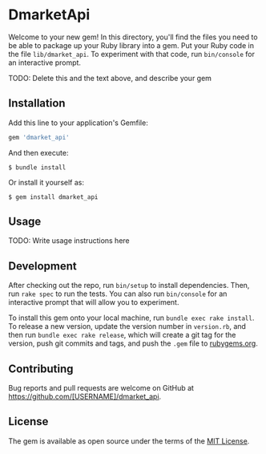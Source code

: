 # DmarketApi

Welcome to your new gem! In this directory, you'll find the files you need to be able to package up your Ruby library into a gem. Put your Ruby code in the file `lib/dmarket_api`. To experiment with that code, run `bin/console` for an interactive prompt.

TODO: Delete this and the text above, and describe your gem

## Installation

Add this line to your application's Gemfile:

```ruby
gem 'dmarket_api'
```

And then execute:

    $ bundle install

Or install it yourself as:

    $ gem install dmarket_api

## Usage

TODO: Write usage instructions here

## Development

After checking out the repo, run `bin/setup` to install dependencies. Then, run `rake spec` to run the tests. You can also run `bin/console` for an interactive prompt that will allow you to experiment.

To install this gem onto your local machine, run `bundle exec rake install`. To release a new version, update the version number in `version.rb`, and then run `bundle exec rake release`, which will create a git tag for the version, push git commits and tags, and push the `.gem` file to [rubygems.org](https://rubygems.org).

## Contributing

Bug reports and pull requests are welcome on GitHub at https://github.com/[USERNAME]/dmarket_api.


## License

The gem is available as open source under the terms of the [MIT License](https://opensource.org/licenses/MIT).
